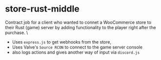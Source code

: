 # store-rust-middle

Contract job for a client who wanted to connet a WooCommerce store to their Rust (game) server by adding functionality to the player right after the purchase. \
- Uses `express.js` to get webhooks from the store,
- Uses Valve's `Source RCON` to connect to the game server console
- also logs actions and gives another way of input via `discord.js`
